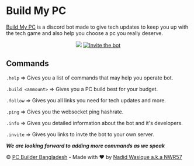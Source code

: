 # Build My PC

[Build My PC](https://build-my-pc.pcbbd.repl.co) is a discord bot made to give tech updates to keep you up with the tech game and also help you choose a pc you really deserve. 

<p align="center">
<a href="https://discord.gg/A4AaAAcZ5B"><img src="https://img.shields.io/discord/781592241633493003?color=%235865F2&label=Join%20our%20discord%20server&logo=discord&logoColor=white&style=for-the-badge"/></a>
<a href="https://discord.com/api/oauth2/authorize?client_id=898402061106962462&permissions=412854111297&scope=bot">
  <img src="https://img.shields.io/badge/Invite Me-ffd343?style=for-the-badge" alt="Invite the bot"></a>
</p>

## Commands
`.help` => Gives you a list of commands that may help you operate bot.

`.build <ammount>` => Gives you a PC build best for your budget.

`.follow` => Gives you all links you need for tech updates and more.

`.ping` => Gives you the websocket ping hashrate.

`.info` => Gives you detailed information about the bot and it's developers.

`.invite` => Gives you links to invte the bot to your own server.


***We are looking forward to adding more commands as we speak***


© [PC Builder Bangladesh](https://www.pcbuilderbd.com) - Made with ❤️ by [Nadid Wasique a.k.a NWR57](https://github.com/NWR57)